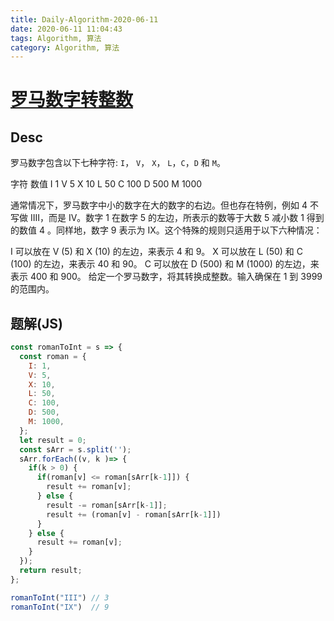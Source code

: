 ```yaml
---
title: Daily-Algorithm-2020-06-11
date: 2020-06-11 11:04:43
tags: Algorithm, 算法
category: Algorithm, 算法
---
```




# [罗马数字转整数](https://leetcode-cn.com/problems/roman-to-integer/)

## Desc

罗马数字包含以下七种字符: `I`， `V`， `X`， `L`，`C`，`D` 和 `M`。

字符          数值
I             1
V             5
X             10
L             50
C             100
D             500
M             1000

通常情况下，罗马数字中小的数字在大的数字的右边。但也存在特例，例如 4 不写做 IIII，而是 IV。数字 1 在数字 5 的左边，所表示的数等于大数 5 减小数 1 得到的数值 4 。同样地，数字 9 表示为 IX。这个特殊的规则只适用于以下六种情况：

I 可以放在 V (5) 和 X (10) 的左边，来表示 4 和 9。
X 可以放在 L (50) 和 C (100) 的左边，来表示 40 和 90。 
C 可以放在 D (500) 和 M (1000) 的左边，来表示 400 和 900。
给定一个罗马数字，将其转换成整数。输入确保在 1 到 3999 的范围内。



## 题解(JS)



```js
const romanToInt = s => {
  const roman = {
    I: 1,
    V: 5,
    X: 10,
    L: 50,
    C: 100,
    D: 500,
    M: 1000,
  };
  let result = 0;
  const sArr = s.split('');
  sArr.forEach((v, k )=> {
    if(k > 0) {
      if(roman[v] <= roman[sArr[k-1]]) {
        result += roman[v];
      } else {
        result -= roman[sArr[k-1]];
        result += (roman[v] - roman[sArr[k-1]])
      }
    } else {
      result += roman[v];
    }
  });
  return result;
};

romanToInt("III") // 3
romanToInt("IX")  // 9
```







